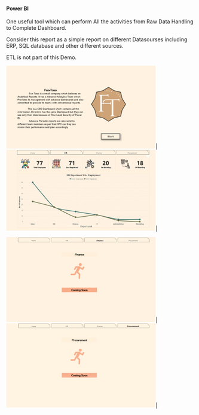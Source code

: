 
#### Power BI

One useful tool which can perform All the activities from Raw Data Handling to Complete Dashboard.

Consider this report as a simple report on different Datasourses including ERP, SQL database and other different sources.

ETL is not part of this Demo.

<img src="Images/LandingPage.PNG" alt="Funtoso Reporting" width="400"/>|
<img src="Images/HR.PNG" alt="Humman Resource" width="400"/>|

<img src="Images/Finance.PNG" alt="Finance" width="400" >|
<img src="Images/Procurment.PNG" alt="Procurment" width="400" >|
